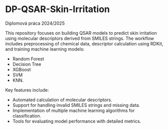 # DP-QSAR-Skin-Irritation
 
Diplomová práca 2024/2025

This repository focuses on building QSAR models to predict skin irritation using molecular descriptors derived from SMILES strings. The workflow includes preprocessing of chemical data, descriptor calculation using RDKit, and training machine learning models:

- Random Forest
- Decision Tree
- XGBoost
- SVM
- KNN.

Key features include:

- Automated calculation of molecular descriptors.
- Support for handling invalid SMILES strings and missing data.
- Implementation of multiple machine learning algorithms for classification.
- Tools for evaluating model performance with detailed metrics.
